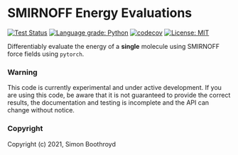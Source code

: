SMIRNOFF Energy Evaluations
===========================
[![Test Status](https://github.com/simonboothroyd/smirnoffee/actions/workflows/ci.yaml/badge.svg?branch=main)](https://github.com/simonboothroyd/smirnoffee/actions/workflows/ci.yaml)
[![Language grade: Python](https://img.shields.io/lgtm/grade/python/g/simonboothroyd/smirnoffee.svg?logo=lgtm&logoWidth=18)](https://lgtm.com/projects/g/simonboothroyd/smirnoffee/context:python)
[![codecov](https://codecov.io/gh/simonboothroyd/smirnoffee/branch/main/graph/badge.svg)](https://codecov.io/gh/simonboothroyd/smirnoffee/branch/main)
[![License: MIT](https://img.shields.io/badge/License-MIT-yellow.svg)](https://opensource.org/licenses/MIT)

Differentiably evaluate the energy of a **single** molecule using SMIRNOFF force fields using ``pytorch``.

### Warning

This code is currently experimental and under active development. If you are using this code,
be aware that it is not guaranteed to provide the correct results, the documentation and testing is incomplete and the
API can change without notice.

### Copyright

Copyright (c) 2021, Simon Boothroyd
